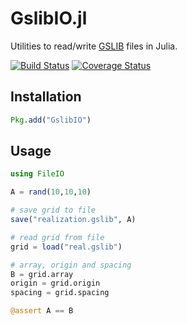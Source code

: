 GslibIO.jl
==========

Utilities to read/write [GSLIB](http://www.gslib.com/gslib_help/format.html) files in Julia.

[![Build Status](https://travis-ci.org/juliohm/GslibIO.jl.svg?branch=master)](https://travis-ci.org/juliohm/GslibIO.jl)
[![Coverage Status](https://codecov.io/gh/juliohm/GslibIO.jl/branch/master/graph/badge.svg)](https://codecov.io/gh/juliohm/GslibIO.jl)

Installation
------------

```julia
Pkg.add("GslibIO")
```

Usage
-----

```julia
using FileIO

A = rand(10,10,10)

# save grid to file
save("realization.gslib", A)

# read grid from file
grid = load("real.gslib")

# array, origin and spacing
B = grid.array
origin = grid.origin
spacing = grid.spacing

@assert A == B
```
